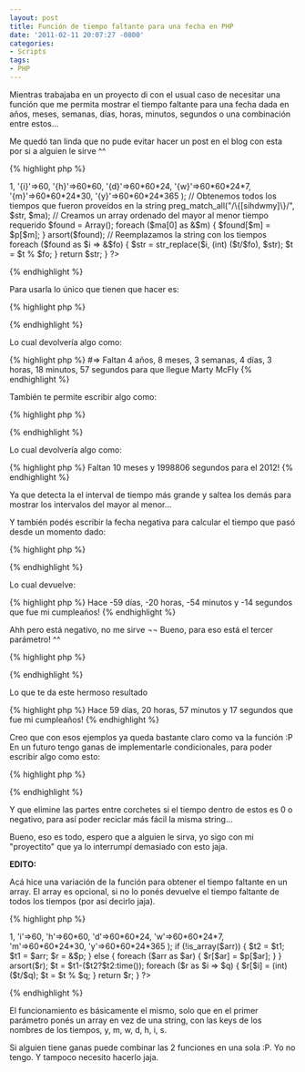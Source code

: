 ```yaml
---
layout: post
title: Función de tiempo faltante para una fecha en PHP
date: '2011-02-11 20:07:27 -0800'
categories:
- Scripts
tags:
- PHP
---
```

Mientras trabajaba en un proyecto di con el usual caso de necesitar una función que me permita mostrar el tiempo faltante para una fecha dada en años, meses, semanas, días, horas, minutos, segundos o una combinación entre estos...

Me quedó tan linda que no pude evitar hacer un post en el blog con esta por si a alguien le sirve ^^

{% highlight php %}
<?php
function dateTo($str, $t1, $t2 = false) {
	// Si nos dan un segundo parámetros calculamos el tiempo entre dos fechas
	$t = $t1-($t2?$t2:time());

	// Un array con todos los reemplazos que vamos a usar
	$p = array(
		'{s}'=>1,
		'{i}'=>60,
		'{h}'=>60*60,
		'{d}'=>60*60*24,
		'{w}'=>60*60*24*7,
		'{m}'=>60*60*24*30,
		'{y}'=>60*60*24*365
	);

	// Obtenemos todos los tiempos que fueron proveídos en la string
	preg_match_all("/\{[sihdwmy]\}/", $str, $ma);

	// Creamos un array ordenado del mayor al menor tiempo requerido
	$found = Array();
	foreach ($ma[0] as &$m) {
		$found[$m] = $p[$m];
	}
	arsort($found);

	// Reemplazamos la string con los tiempos
	foreach ($found as $i => &$fo) {
		$str = str_replace($i, (int) ($t/$fo), $str);
		$t = $t % $fo;
	}

	return $str;
}
?>
{% endhighlight %}

Para usarla lo único que tienen que hacer es:

{% highlight php %}
<?php
dateTo("Faltan {y} años, {m} meses, {w} semanas, {d} días, {h} horas, {i} minutos y {s} segundos para llegue Marty McFly", strtotime("2015-10-21"));
?>
{% endhighlight %}

Lo cual devolvería algo como:

{% highlight php %}
#=> Faltan 4 años, 8 meses, 3 semanas, 4 días, 3 horas, 18 minutos, 57 segundos para que llegue Marty McFly
{% endhighlight %}

También te permite escribir algo como:

{% highlight php %}
<?php
dateTo("Faltan {m} meses y {s} segundos para el 2012!", strtotime("2012-1-1"));
?>
{% endhighlight %}

Lo cual devolvería algo como:

{% highlight php %}
Faltan 10 meses y 1998806 segundos para el 2012!
{% endhighlight %}

Ya que detecta la el interval de tiempo más grande y saltea los demás para mostrar los intervalos del mayor al menor...

Y también podés escribir la fecha negativa para calcular el tiempo que pasó desde un momento dado:

{% highlight php %}
<?php
dateTo("Hace {d} días, {h} horas, {i} minutos y {s} segundos que fue mi cumpleaños!", strtotime("2010/12/14"));
?>
{% endhighlight %}

Lo cual devuelve:

{% highlight php %}
Hace -59 días, -20 horas, -54 minutos y -14 segundos que fue mi cumpleaños!
{% endhighlight %}

Ahh pero está negativo, no me sirve &not;&not;
Bueno, para eso está el tercer parámetro! ^^

{% highlight php %}
<?php
dateTo("Hace {d} días, {h} horas, {i} minutos y {s} segundos que fue mi cumpleaños!", time(), strtotime("2010/12/14"));
?>
{% endhighlight %}

Lo que te da este hermoso resultado

{% highlight php %}
Hace 59 días, 20 horas, 57 minutos y 17 segundos que fue mi cumpleaños!
{% endhighlight %}

Creo que con esos ejemplos ya queda bastante claro como va la función :P
En un futuro tengo ganas de implementarle condicionales, para poder escribir algo como esto:

{% highlight php %}
<?php
dateTo("[Faltan [{m} meses, ][{d} días, ][{h} horas, ][{i} minutos y ][{s} segundos para año nuevo!]]Feliz año nuevo!", strtotime("2012/1/1"));
?>
{% endhighlight %}

Y que elimine las partes entre corchetes si el tiempo dentro de estos es 0 o negativo, para así poder reciclar más fácil la misma string...

Bueno, eso es todo, espero que a alguien le sirva, yo sigo con mi "proyectito" que ya lo interrumpí demasiado con esto jaja.

**EDITO:**

Acá hice una variación de la función para obtener el tiempo faltante en un array. El array es opcional, si no lo ponés devuelve el tiempo faltante de todos los tiempos (por así decirlo jaja).

{% highlight php %}
<?php
function dateToArray($arr, $t1 = false, $t2 = false) {
	$p = array(
		's'=>1,
		'i'=>60,
		'h'=>60*60,
		'd'=>60*60*24,
		'w'=>60*60*24*7,
		'm'=>60*60*24*30,
		'y'=>60*60*24*365
	);

	if (!is_array($arr)) {
		$t2 = $t1;
		$t1 = $arr;
		$r = &$p;
	}
	else {
		foreach ($arr as $ar) {
			$r[$ar] = $p[$ar];
		}
	}

	arsort($r);

	$t = $t1-($t2?$t2:time());
	foreach ($r as $i => $q) {
		$r[$i] = (int) ($t/$q);
		$t = $t % $q;
	}

	return $r;
}
?>
{% endhighlight %}

El funcionamiento es básicamente el mismo, solo que en el primer parámetro ponés un array en vez de una string, con las keys de los nombres de los tiempos, y, m, w, d, h, i, s.

Si alguien tiene ganas puede combinar las 2 funciones en una sola :P.
Yo no tengo. Y tampoco necesito hacerlo jaja.


